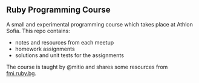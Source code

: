## Ruby Programming Course

A small and experimental programming course which takes place at Athlon Sofia. This repo contains:

- notes and resources from each meetup
- homework assignments
- solutions and unit tests for the assignments

The course is taught by @mitio and shares some resources from [fmi.ruby.bg](http://fmi.ruby.bg).